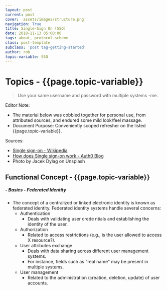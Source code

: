```yaml
---
layout: post
current: post
cover:  assets/images/structure.png
navigation: True
title: Single-Sign On (SSO)
date: 2018-11-13 05:00:00
tags: about, protocol-scheme
class: post-template
subclass: 'post tag-getting-started'
author: rob
topic-variable: SSO
---
```


# Topics - {{page.topic-variable}}

> Use your same username and password with multiple systems -me.

Editor Note:
- The material below was cobbled together for personal use, from attributed sources, and endured some mild look/feel massage.
- Document Purpose: Conveniently scoped refresher on the listed {{page.topic-variable}}.

Sources: 
- [Single sign-on - Wikipedia](https://en.wikipedia.org/wiki/Single_sign-on)
- [How does Single sign-on work - Auth0 Blog](https://auth0.com/blog/what-is-and-how-does-single-sign-on-work/)
- Photo by Jacek Dylag on Unsplash

## Functional Concept - {{page.topic-variable}}
##### - Basics - Federated Identity
- The concept of a centralized or linked electronic identity is known as federated identity. Federated identity systems handle several concerns:
  - Authentication
    - Deals with validating user crede
    ntials and establishing the identity of the user.
  - Authorization
    - Related to access restrictions (e.g., is the user allowed to access X resource?).
  - User attributes exchange
    - Deals with data sharing across different user management systems. 
    - For instance, fields such as "real name" may be present in multiple systems. 
  - User management
    - Related to the administration (creation, deletion, update) of user accounts.
